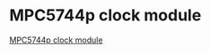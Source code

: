 # MPC5744p clock module
[MPC5744p clock module](https://aiwithcloud.com/2022/09/15/mpc5744p_clock_module/)